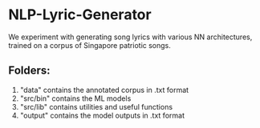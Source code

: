 # NLP-Lyric-Generator

We experiment with generating song lyrics with various NN architectures, trained on a corpus of Singapore patriotic songs.

## Folders:
1. "data" contains the annotated corpus in .txt format
2. "src/bin" contains the ML models
3. "src/lib" contains utilities and useful functions
4. "output" contains the model outputs in .txt format
